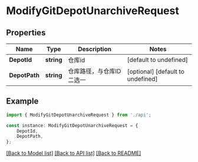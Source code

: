 # ModifyGitDepotUnarchiveRequest


## Properties

Name | Type | Description | Notes
------------ | ------------- | ------------- | -------------
**DepotId** | **string** | 仓库id | [default to undefined]
**DepotPath** | **string** | 仓库路径，与仓库ID二选一 | [optional] [default to undefined]

## Example

```typescript
import { ModifyGitDepotUnarchiveRequest } from './api';

const instance: ModifyGitDepotUnarchiveRequest = {
    DepotId,
    DepotPath,
};
```

[[Back to Model list]](../README.md#documentation-for-models) [[Back to API list]](../README.md#documentation-for-api-endpoints) [[Back to README]](../README.md)
